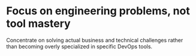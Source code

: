 # Focus on engineering problems, not tool mastery
 Concentrate on solving actual business and technical challenges rather than becoming overly specialized in specific DevOps tools.
